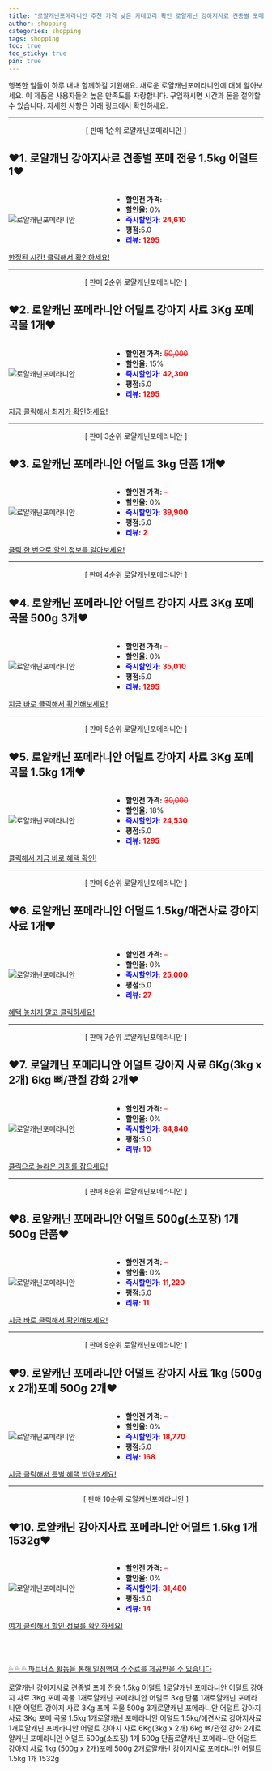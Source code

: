 ```yaml
---
title: "로얄캐닌포메라니안 추천 가격 낮은 카테고리 확인 로얄캐닌 강아지사료 견종별 포메 전용"
author: shopping
categories: shopping
tags: shopping
toc: true
toc_sticky: true
pin: true
---
```

행복한 일들이 하루 내내 함께하길 기원해요. 새로운 로얄캐닌포메라니안에 대해 알아보세요. 이 제품은 사용자들의 높은 만족도를 자랑합니다. 구입하시면 시간과 돈을 절약할 수 있습니다. 자세한 사항은 아래 링크에서 확인하세요.

---
<p class="toplist" style="margin: 0 auto; display: block; width: fit-content;">[ 판매 1순위 로얄캐닌포메라니안 ]</p>

<h2><strong>❤️1. 로얄캐닌 강아지사료 견종별 포메 전용 1.5kg 어덜트 1❤️</strong></h2>

<div style="display: flex; align-items: center;">
    <div style="flex: 0.4;">
        <img src="https://thumbnail6.coupangcdn.com/thumbnails/remote/230x230ex/image/vendor_inventory/391b/49e2fc05141ba3d5e19328c682d68f376ff2c77fe07cf4ffccbaee144ac3.png" alt="로얄캐닌포메라니안" style="max-width: 100%;">
    </div>
    <div style="flex: 0.6; margin-left: 10px;">
        <ul>
            <li><strong>할인전 가격:</strong> <del style="color: red;">-</del></li>
            <li><strong>할인율:</strong> 0%</li>
            <li><span style='color:blue'><strong>즉시할인가:</strong></span> <span style='color:red'><strong>24,610</strong></span></li>
            <li><strong>평점:</strong>5.0</li>
            <li><span style='color:blue'><strong>리뷰:</strong></span> <span style='color:red'><strong>1295</strong></span></li>
        </ul>
    </div>
</div>
<div class="center">
    <a href="https://selin100587001.github.io?lptag=AF9450613&subid=githubio&pageKey=2070709235&traceid=V0-153&itemId=19318859982&vendorItemId=89276007262" class="myButton">
        한정된 시간! 클릭해서 확인하세요!
    </a>
</div>


---
<p class="toplist" style="margin: 0 auto; display: block; width: fit-content;">[ 판매 2순위 로얄캐닌포메라니안 ]</p>

<h2><strong>❤️2. 로얄캐닌 포메라니안 어덜트 강아지 사료 3Kg 포메 곡물 1개❤️</strong></h2>

<div style="display: flex; align-items: center;">
    <div style="flex: 0.4;">
        <img src="https://thumbnail6.coupangcdn.com/thumbnails/remote/230x230ex/image/vendor_inventory/7f1f/81c20a859d085468397963df46bcf9af38d2a7b385df3e793154c989cd23.jpg" alt="로얄캐닌포메라니안" style="max-width: 100%;">
    </div>
    <div style="flex: 0.6; margin-left: 10px;">
        <ul>
            <li><strong>할인전 가격:</strong> <del style="color: red;">50,000</del></li>
            <li><strong>할인율:</strong> 15%</li>
            <li><span style='color:blue'><strong>즉시할인가:</strong></span> <span style='color:red'><strong>42,300</strong></span></li>
            <li><strong>평점:</strong>5.0</li>
            <li><span style='color:blue'><strong>리뷰:</strong></span> <span style='color:red'><strong>1295</strong></span></li>
        </ul>
    </div>
</div>
<div class="center">
    <a href="https://selin100587001.github.io?lptag=AF9450613&subid=githubio&pageKey=2070709235&traceid=V0-153&itemId=3518368586&vendorItemId=90463413047" class="myButton">
        지금 클릭해서 최저가 확인하세요!
    </a>
</div>


---
<p class="toplist" style="margin: 0 auto; display: block; width: fit-content;">[ 판매 3순위 로얄캐닌포메라니안 ]</p>

<h2><strong>❤️3. 로얄캐닌 포메라니안 어덜트 3kg 단품 1개❤️</strong></h2>

<div style="display: flex; align-items: center;">
    <div style="flex: 0.4;">
        <img src="https://thumbnail8.coupangcdn.com/thumbnails/remote/230x230ex/image/vendor_inventory/855b/815867eaa016274896890836f938c1256cf853bc4fc5394cf76c1ee67b22.jpg" alt="로얄캐닌포메라니안" style="max-width: 100%;">
    </div>
    <div style="flex: 0.6; margin-left: 10px;">
        <ul>
            <li><strong>할인전 가격:</strong> <del style="color: red;">-</del></li>
            <li><strong>할인율:</strong> 0%</li>
            <li><span style='color:blue'><strong>즉시할인가:</strong></span> <span style='color:red'><strong>39,900</strong></span></li>
            <li><strong>평점:</strong>5.0</li>
            <li><span style='color:blue'><strong>리뷰:</strong></span> <span style='color:red'><strong>2</strong></span></li>
        </ul>
    </div>
</div>
<div class="center">
    <a href="https://selin100587001.github.io?lptag=AF9450613&subid=githubio&pageKey=4343261197&traceid=V0-153&itemId=5086472710&vendorItemId=72396100274" class="myButton">
        클릭 한 번으로 할인 정보를 알아보세요!
    </a>
</div>


---
<p class="toplist" style="margin: 0 auto; display: block; width: fit-content;">[ 판매 4순위 로얄캐닌포메라니안 ]</p>

<h2><strong>❤️4. 로얄캐닌 포메라니안 어덜트 강아지 사료 3Kg 포메 곡물 500g 3개❤️</strong></h2>

<div style="display: flex; align-items: center;">
    <div style="flex: 0.4;">
        <img src="https://thumbnail7.coupangcdn.com/thumbnails/remote/230x230ex/image/vendor_inventory/615f/3ffeb821732f0777d0848b89b5fae7a9a912475df2cf73365f636b063045.jpg" alt="로얄캐닌포메라니안" style="max-width: 100%;">
    </div>
    <div style="flex: 0.6; margin-left: 10px;">
        <ul>
            <li><strong>할인전 가격:</strong> <del style="color: red;">-</del></li>
            <li><strong>할인율:</strong> 0%</li>
            <li><span style='color:blue'><strong>즉시할인가:</strong></span> <span style='color:red'><strong>35,010</strong></span></li>
            <li><strong>평점:</strong>5.0</li>
            <li><span style='color:blue'><strong>리뷰:</strong></span> <span style='color:red'><strong>1295</strong></span></li>
        </ul>
    </div>
</div>
<div class="center">
    <a href="https://selin100587001.github.io?lptag=AF9450613&subid=githubio&pageKey=2070709235&traceid=V0-153&itemId=21019250406&vendorItemId=90133475907" class="myButton">
        지금 바로 클릭해서 확인해보세요!
    </a>
</div>


---
<p class="toplist" style="margin: 0 auto; display: block; width: fit-content;">[ 판매 5순위 로얄캐닌포메라니안 ]</p>

<h2><strong>❤️5. 로얄캐닌 포메라니안 어덜트 강아지 사료 3Kg 포메 곡물 1.5kg 1개❤️</strong></h2>

<div style="display: flex; align-items: center;">
    <div style="flex: 0.4;">
        <img src="https://thumbnail7.coupangcdn.com/thumbnails/remote/230x230ex/image/vendor_inventory/615f/3ffeb821732f0777d0848b89b5fae7a9a912475df2cf73365f636b063045.jpg" alt="로얄캐닌포메라니안" style="max-width: 100%;">
    </div>
    <div style="flex: 0.6; margin-left: 10px;">
        <ul>
            <li><strong>할인전 가격:</strong> <del style="color: red;">30,000</del></li>
            <li><strong>할인율:</strong> 18%</li>
            <li><span style='color:blue'><strong>즉시할인가:</strong></span> <span style='color:red'><strong>24,530</strong></span></li>
            <li><strong>평점:</strong>5.0</li>
            <li><span style='color:blue'><strong>리뷰:</strong></span> <span style='color:red'><strong>1295</strong></span></li>
        </ul>
    </div>
</div>
<div class="center">
    <a href="https://selin100587001.github.io?lptag=AF9450613&subid=githubio&pageKey=2070709235&traceid=V0-153&itemId=22553929084&vendorItemId=90463412851" class="myButton">
        클릭해서 지금 바로 혜택 확인!
    </a>
</div>


---
<p class="toplist" style="margin: 0 auto; display: block; width: fit-content;">[ 판매 6순위 로얄캐닌포메라니안 ]</p>

<h2><strong>❤️6. 로얄캐닌 포메라니안 어덜트 1.5kg/애견사료 강아지사료 1개❤️</strong></h2>

<div style="display: flex; align-items: center;">
    <div style="flex: 0.4;">
        <img src="https://thumbnail6.coupangcdn.com/thumbnails/remote/230x230ex/image/vendor_inventory/7f1f/81c20a859d085468397963df46bcf9af38d2a7b385df3e793154c989cd23.jpg" alt="로얄캐닌포메라니안" style="max-width: 100%;">
    </div>
    <div style="flex: 0.6; margin-left: 10px;">
        <ul>
            <li><strong>할인전 가격:</strong> <del style="color: red;">-</del></li>
            <li><strong>할인율:</strong> 0%</li>
            <li><span style='color:blue'><strong>즉시할인가:</strong></span> <span style='color:red'><strong>25,000</strong></span></li>
            <li><strong>평점:</strong>5.0</li>
            <li><span style='color:blue'><strong>리뷰:</strong></span> <span style='color:red'><strong>27</strong></span></li>
        </ul>
    </div>
</div>
<div class="center">
    <a href="https://selin100587001.github.io?lptag=AF9450613&subid=githubio&pageKey=5809834095&traceid=V0-153&itemId=9992381502&vendorItemId=81074884825" class="myButton">
        혜택 놓치지 말고 클릭하세요!
    </a>
</div>


---
<p class="toplist" style="margin: 0 auto; display: block; width: fit-content;">[ 판매 7순위 로얄캐닌포메라니안 ]</p>

<h2><strong>❤️7. 로얄캐닌 포메라니안 어덜트 강아지 사료 6Kg(3kg x 2개) 6kg 뼈/관절 강화 2개❤️</strong></h2>

<div style="display: flex; align-items: center;">
    <div style="flex: 0.4;">
        <img src="https://thumbnail6.coupangcdn.com/thumbnails/remote/230x230ex/image/vendor_inventory/7f1f/81c20a859d085468397963df46bcf9af38d2a7b385df3e793154c989cd23.jpg" alt="로얄캐닌포메라니안" style="max-width: 100%;">
    </div>
    <div style="flex: 0.6; margin-left: 10px;">
        <ul>
            <li><strong>할인전 가격:</strong> <del style="color: red;">-</del></li>
            <li><strong>할인율:</strong> 0%</li>
            <li><span style='color:blue'><strong>즉시할인가:</strong></span> <span style='color:red'><strong>84,840</strong></span></li>
            <li><strong>평점:</strong>5.0</li>
            <li><span style='color:blue'><strong>리뷰:</strong></span> <span style='color:red'><strong>10</strong></span></li>
        </ul>
    </div>
</div>
<div class="center">
    <a href="https://selin100587001.github.io?lptag=AF9450613&subid=githubio&pageKey=5215882204&traceid=V0-153&itemId=7308266378&vendorItemId=75280246497" class="myButton">
        클릭으로 놀라운 기회를 잡으세요!
    </a>
</div>


---
<p class="toplist" style="margin: 0 auto; display: block; width: fit-content;">[ 판매 8순위 로얄캐닌포메라니안 ]</p>

<h2><strong>❤️8. 로얄캐닌 포메라니안 어덜트 500g(소포장) 1개 500g 단품❤️</strong></h2>

<div style="display: flex; align-items: center;">
    <div style="flex: 0.4;">
        <img src="https://thumbnail6.coupangcdn.com/thumbnails/remote/230x230ex/image/vendor_inventory/7f1f/81c20a859d085468397963df46bcf9af38d2a7b385df3e793154c989cd23.jpg" alt="로얄캐닌포메라니안" style="max-width: 100%;">
    </div>
    <div style="flex: 0.6; margin-left: 10px;">
        <ul>
            <li><strong>할인전 가격:</strong> <del style="color: red;">-</del></li>
            <li><strong>할인율:</strong> 0%</li>
            <li><span style='color:blue'><strong>즉시할인가:</strong></span> <span style='color:red'><strong>11,220</strong></span></li>
            <li><strong>평점:</strong>5.0</li>
            <li><span style='color:blue'><strong>리뷰:</strong></span> <span style='color:red'><strong>11</strong></span></li>
        </ul>
    </div>
</div>
<div class="center">
    <a href="https://selin100587001.github.io?lptag=AF9450613&subid=githubio&pageKey=6592470788&traceid=V0-153&itemId=14881632743&vendorItemId=82136994488" class="myButton">
        지금 바로 클릭해서 확인해보세요!
    </a>
</div>


---
<p class="toplist" style="margin: 0 auto; display: block; width: fit-content;">[ 판매 9순위 로얄캐닌포메라니안 ]</p>

<h2><strong>❤️9. 로얄캐닌 포메라니안 어덜트 강아지 사료 1kg (500g x 2개)포메 500g 2개❤️</strong></h2>

<div style="display: flex; align-items: center;">
    <div style="flex: 0.4;">
        <img src="https://thumbnail7.coupangcdn.com/thumbnails/remote/230x230ex/image/vendor_inventory/b6ff/78e55b083ea7905a493f64913c2ddaee8fb1309378771866df550b93ce3b.jpg" alt="로얄캐닌포메라니안" style="max-width: 100%;">
    </div>
    <div style="flex: 0.6; margin-left: 10px;">
        <ul>
            <li><strong>할인전 가격:</strong> <del style="color: red;">-</del></li>
            <li><strong>할인율:</strong> 0%</li>
            <li><span style='color:blue'><strong>즉시할인가:</strong></span> <span style='color:red'><strong>18,770</strong></span></li>
            <li><strong>평점:</strong>5.0</li>
            <li><span style='color:blue'><strong>리뷰:</strong></span> <span style='color:red'><strong>168</strong></span></li>
        </ul>
    </div>
</div>
<div class="center">
    <a href="https://selin100587001.github.io?lptag=AF9450613&subid=githubio&pageKey=2070716287&traceid=V0-153&itemId=3518379685&vendorItemId=87467025945" class="myButton">
        지금 클릭해서 특별 혜택 받아보세요!
    </a>
</div>


---
<p class="toplist" style="margin: 0 auto; display: block; width: fit-content;">[ 판매 10순위 로얄캐닌포메라니안 ]</p>

<h2><strong>❤️10. 로얄캐닌 강아지사료 포메라니안 어덜트 1.5kg 1개 1532g❤️</strong></h2>

<div style="display: flex; align-items: center;">
    <div style="flex: 0.4;">
        <img src="https://thumbnail9.coupangcdn.com/thumbnails/remote/230x230ex/image/vendor_inventory/319b/7abd6761135d4c306b63c5c7525bfbb2900cbfca780923d05c35752caa84.jpg" alt="로얄캐닌포메라니안" style="max-width: 100%;">
    </div>
    <div style="flex: 0.6; margin-left: 10px;">
        <ul>
            <li><strong>할인전 가격:</strong> <del style="color: red;">-</del></li>
            <li><strong>할인율:</strong> 0%</li>
            <li><span style='color:blue'><strong>즉시할인가:</strong></span> <span style='color:red'><strong>31,480</strong></span></li>
            <li><strong>평점:</strong>5.0</li>
            <li><span style='color:blue'><strong>리뷰:</strong></span> <span style='color:red'><strong>14</strong></span></li>
        </ul>
    </div>
</div>
<div class="center">
    <a href="https://selin100587001.github.io?lptag=AF9450613&subid=githubio&pageKey=7865846517&traceid=V0-153&itemId=21475223333&vendorItemId=90498860432" class="myButton">
        여기 클릭해서 할인 정보를 확인하세요!
    </a>
</div>

<br><br><br>[💦 💦 💦 파트너스 활동을 통해 일정액의 수수료를 제공받을 수 있습니다](https://link.coupang.com/a/bcpT2c)<br><br>로얄캐닌 강아지사료 견종별 포메 전용 1.5kg 어덜트 1로얄캐닌 포메라니안 어덜트 강아지 사료 3Kg 포메 곡물 1개로얄캐닌 포메라니안 어덜트 3kg 단품 1개로얄캐닌 포메라니안 어덜트 강아지 사료 3Kg 포메 곡물 500g 3개로얄캐닌 포메라니안 어덜트 강아지 사료 3Kg 포메 곡물 1.5kg 1개로얄캐닌 포메라니안 어덜트 1.5kg/애견사료 강아지사료 1개로얄캐닌 포메라니안 어덜트 강아지 사료 6Kg(3kg x 2개) 6kg 뼈/관절 강화 2개로얄캐닌 포메라니안 어덜트 500g(소포장) 1개 500g 단품로얄캐닌 포메라니안 어덜트 강아지 사료 1kg (500g x 2개)포메 500g 2개로얄캐닌 강아지사료 포메라니안 어덜트 1.5kg 1개 1532g